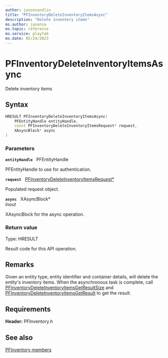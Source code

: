 ```yaml
---
author: jasonsandlin
title: "PFInventoryDeleteInventoryItemsAsync"
description: "Delete inventory items"
ms.author: jasonsa
ms.topic: reference
ms.service: playfab
ms.date: 05/24/2023
---
```


# PFInventoryDeleteInventoryItemsAsync  

Delete inventory items  

## Syntax  
  
```cpp
HRESULT PFInventoryDeleteInventoryItemsAsync(  
    PFEntityHandle entityHandle,  
    const PFInventoryDeleteInventoryItemsRequest* request,  
    XAsyncBlock* async  
)  
```  
  
### Parameters  
  
**`entityHandle`** &nbsp; PFEntityHandle  
  
PFEntityHandle to use for authentication.  
  
**`request`** &nbsp; [PFInventoryDeleteInventoryItemsRequest*](../../pfinventorytypes/structs/pfinventorydeleteinventoryitemsrequest.md)  
  
Populated request object.  
  
**`async`** &nbsp; XAsyncBlock*  
*_Inout_*  
  
XAsyncBlock for the async operation.  
  
  
### Return value
Type: HRESULT
  
Result code for this API operation.
  
## Remarks  
  
Given an entity type, entity identifier and container details, will delete the entity's inventory items. When the asynchronous task is complete, call [PFInventoryDeleteInventoryItemsGetResultSize](pfinventorydeleteinventoryitemsgetresultsize.md) and [PFInventoryDeleteInventoryItemsGetResult](pfinventorydeleteinventoryitemsgetresult.md) to get the result.
  
## Requirements  
  
**Header:** PFInventory.h
  
## See also  
[PFInventory members](../pfinventory_members.md)  

  
  
